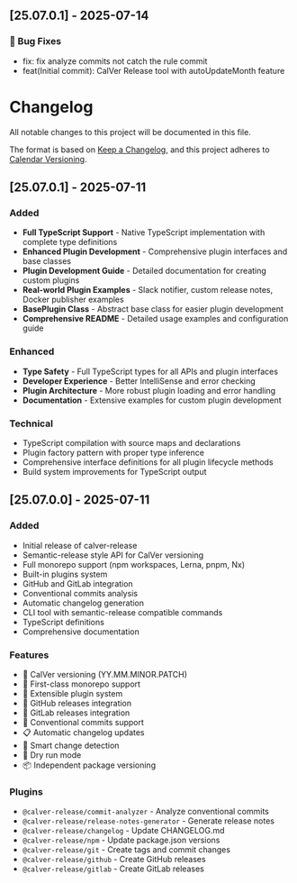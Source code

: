 ## [25.07.0.1] - 2025-07-14
### 🐛 Bug Fixes 
- fix: fix analyze commits not catch the rule commit 
- feat(Initial commit): CalVer Release tool with autoUpdateMonth feature
# Changelog

All notable changes to this project will be documented in this file.

The format is based on [Keep a Changelog](https://keepachangelog.com/en/1.0.0/),
and this project adheres to [Calendar Versioning](https://calver.org/).

## [25.07.0.1] - 2025-07-11

### Added
- **Full TypeScript Support** - Native TypeScript implementation with complete type definitions
- **Enhanced Plugin Development** - Comprehensive plugin interfaces and base classes
- **Plugin Development Guide** - Detailed documentation for creating custom plugins
- **Real-world Plugin Examples** - Slack notifier, custom release notes, Docker publisher examples
- **BasePlugin Class** - Abstract base class for easier plugin development
- **Comprehensive README** - Detailed usage examples and configuration guide

### Enhanced
- **Type Safety** - Full TypeScript types for all APIs and plugin interfaces
- **Developer Experience** - Better IntelliSense and error checking
- **Plugin Architecture** - More robust plugin loading and error handling
- **Documentation** - Extensive examples for custom plugin development

### Technical
- TypeScript compilation with source maps and declarations
- Plugin factory pattern with proper type inference
- Comprehensive interface definitions for all plugin lifecycle methods
- Build system improvements for TypeScript output

## [25.07.0.0] - 2025-07-11

### Added
- Initial release of calver-release
- Semantic-release style API for CalVer versioning
- Full monorepo support (npm workspaces, Lerna, pnpm, Nx)
- Built-in plugins system
- GitHub and GitLab integration
- Conventional commits analysis
- Automatic changelog generation
- CLI tool with semantic-release compatible commands
- TypeScript definitions
- Comprehensive documentation

### Features
- 📅 CalVer versioning (YY.MM.MINOR.PATCH)
- 🏢 First-class monorepo support
- 🔌 Extensible plugin system
- 🐙 GitHub releases integration
- 🦮 GitLab releases integration
- 📝 Conventional commits support
- 📋 Automatic changelog updates
- 🎯 Smart change detection
- 🧪 Dry run mode
- 📦 Independent package versioning

### Plugins
- `@calver-release/commit-analyzer` - Analyze conventional commits
- `@calver-release/release-notes-generator` - Generate release notes
- `@calver-release/changelog` - Update CHANGELOG.md
- `@calver-release/npm` - Update package.json versions
- `@calver-release/git` - Create tags and commit changes
- `@calver-release/github` - Create GitHub releases
- `@calver-release/gitlab` - Create GitLab releases